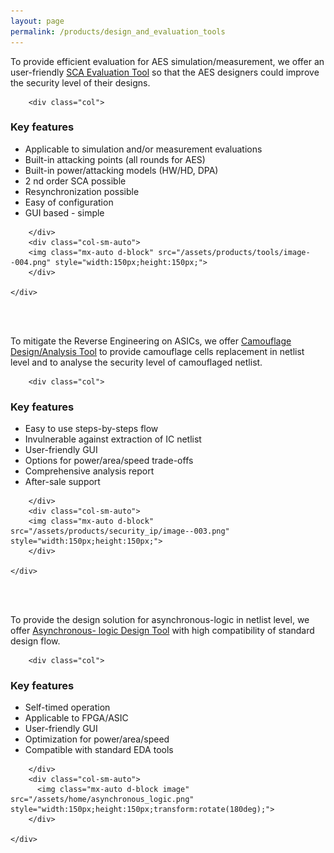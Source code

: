 ```yaml
---
layout: page
permalink: /products/design_and_evaluation_tools
---
```


<div>
<content>
</content>
</div>
<div>
<content>
</content>
</div>

To provide efficient evaluation for AES simulation/measurement, we offer an user-friendly <u>SCA
Evaluation Tool</u> so that the AES designers could improve the security level of their designs.

<div class="container">
    <div class="row">

        <div class="col">

<h3 id="key-features">Key features</h3>
<ul>
  <li>Applicable to simulation and/or measurement evaluations</li>
  <li>Built-in attacking points (all rounds for AES)</li>
  <li>Built-in power/attacking models (HW/HD, DPA)</li>
  <li>2 nd order SCA possible</li>
  <li>Resynchronization possible</li>
  <li>Easy of configuration</li>
  <li>GUI based - simple</li>
</ul>

        </div>
        <div class="col-sm-auto">
        <img class="mx-auto d-block" src="/assets/products/tools/image--004.png" style="width:150px;height:150px;">
        </div>

    </div>

</div>
<br>
<br>

To mitigate the Reverse Engineering on ASICs, we offer <u>Camouflage Design/Analysis Tool</u> to
provide camouflage cells replacement in netlist level and to analyse the security level of
camouflaged netlist.

<div class="container">
    <div class="row">

        <div class="col">

<h3 id="key-features">Key features</h3>

<ul>
  <li>Easy to use steps-by-steps flow</li>
  <li>Invulnerable against extraction of IC netlist</li>
  <li>User-friendly GUI</li>
  <li>Options for power/area/speed trade-offs</li>
  <li>Comprehensive analysis report</li>
  <li>After-sale support</li>
</ul>

        </div>
        <div class="col-sm-auto">
        <img class="mx-auto d-block" src="/assets/products/security_ip/image--003.png" style="width:150px;height:150px;">
        </div>

    </div>

</div>

<br>
<br>

To provide the design solution for asynchronous-logic in netlist level, we offer <u>Asynchronous-
logic Design Tool</u> with high compatibility of standard design flow.

<div class="container">
    <div class="row">

        <div class="col">

<h3 id="key-features">Key features</h3>

<ul>
  <li>Self-timed operation</li>
  <li>Applicable to FPGA/ASIC</li>
  <li>User-friendly GUI</li>
  <li>Optimization for power/area/speed</li>
  <li>Compatible with standard EDA tools</li>
</ul>

        </div>
        <div class="col-sm-auto">
          <img class="mx-auto d-block image" src="/assets/home/asynchronous_logic.png" style="width:150px;height:150px;transform:rotate(180deg);">
        </div>

    </div>

</div>
